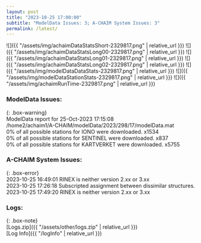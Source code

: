 ```yaml
---
layout: post
title: "2023-10-25 17:00:00"
subtitle: "ModelData Issues: 3; A-CHAIM System Issues: 3"
permalink: /latest/
---
```


![]({{ "/assets/img/achaimDataStatsShort-2329817.png" | relative_url }})
![]({{ "/assets/img/achaimDataStatsLong00-2329817.png" | relative_url }})
![]({{ "/assets/img/achaimDataStatsLong01-2329817.png" | relative_url }})
![]({{ "/assets/img/achaimDataStatsLong02-2329817.png" | relative_url }})
![]({{ "/assets/img/modelDataDataStats-2329817.png" | relative_url }})
![]({{ "/assets/img/modelDataStationStats-2329817.png" | relative_url }})
![]({{ "/assets/img/achaimRunTime-2329817.png" | relative_url }})


### ModelData Issues:  
  
{: .box-warning}  
 ModelData report for 25-Oct-2023 17:15:08   
 /home2/achaim1/A-CHAIM/modelData/2023/298/17/modelData.mat   
 0% of all possible stations for IONO were downloaded. x1534   
 0% of all possible stations for SENTINEL were downloaded. x837   
 0% of all possible stations for KARTVERKET were downloaded. x5755   
  
### A-CHAIM System Issues:  
  
{: .box-error}  
2023-10-25 16:49:01 RINEX is neither version 2.xx or 3.xx  
2023-10-25 17:26:18 Subscripted assignment between dissimilar structures.  
2023-10-25 17:49:20 RINEX is neither version 2.xx or 3.xx  

### Logs:  
  
{: .box-note}  
[Logs.zip]({{ "/assets/other/logs.zip" | relative_url }})  
[Log Info]({{ "/logInfo" | relative_url }})  
